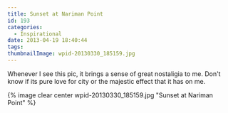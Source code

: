 ```yaml
---
title: Sunset at Nariman Point
id: 193
categories:
  - Inspirational
date: 2013-04-19 18:40:44
tags:
thumbnailImage: wpid-20130330_185159.jpg
---
```


Whenever I see this pic, it brings a sense of great nostaligia to me. Don't know if its pure love for city or the majestic effect that it has on me.
<!-- more -->
{% image clear center wpid-20130330_185159.jpg "Sunset at Nariman Point" %}


